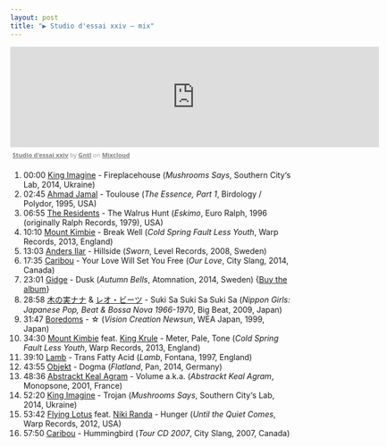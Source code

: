 ```yaml
---
layout: post
title: "▶ Studio d'essai xxiv – mix"
---
```


<iframe src="https://www.mixcloud.com/widget/iframe/?embed_type=widget_standard&amp;embed_uuid=4a4201e8-0ba9-4fdb-aa8b-963dbe975c4e&amp;feed=https%3A%2F%2Fwww.mixcloud.com%2FGNTL%2Fstudio-dessai-xxiv%2F&amp;hide_cover=1&amp;hide_tracklist=1&amp;replace=0" frameborder="0" height="180" width="660"></iframe><div style="clear: both; height: 3px; width: 652px;"></div><p style="display: block; font-size: 11px; font-family: &quot;Open Sans&quot;,Helvetica,Arial,sans-serif; margin: 0px; padding: 3px 4px; color: rgb(153, 153, 153); width: 652px;"><a href="https://www.mixcloud.com/GNTL/studio-dessai-xxiv/?utm_source=widget&amp;utm_medium=web&amp;utm_campaign=base_links&amp;utm_term=resource_link" target="_blank" style="color:#808080; font-weight:bold;">Studio d'essai xxiv</a><span> by </span><a href="https://www.mixcloud.com/GNTL/?utm_source=widget&amp;utm_medium=web&amp;utm_campaign=base_links&amp;utm_term=profile_link" target="_blank" style="color:#808080; font-weight:bold;">Gntl</a><span> on </span><a href="https://www.mixcloud.com/?utm_source=widget&amp;utm_medium=web&amp;utm_campaign=base_links&amp;utm_term=homepage_link" target="_blank" style="color:#808080; font-weight:bold;"> Mixcloud</a></p><div style="clear: both; height: 3px; width: 652px;"></div>

1. 00:00 [King Imagine](http://musicbrainz.org/artist/33c6bade-7a43-42c3-b9f0-cbc602e3340d) - Fireplacehouse (_Mushrooms Says_, Southern City‘s Lab, 2014, Ukraine)
1. 02:45 [Ahmad Jamal](http://musicbrainz.org/artist/cf816800-4e0e-4d80-9cca-50a725e93787) - Toulouse (_The Essence, Part 1_, Birdology / Polydor, 1995, USA)
1. 06:55 [The Residents](http://musicbrainz.org/artist/8c9b336e-acc8-4e20-9195-6ed0634da9fc) - The Walrus Hunt (_Eskimo_, Euro Ralph, 1996 (originally Ralph Records, 1979), USA)
1. 10:10 [Mount Kimbie](http://musicbrainz.org/artist/4a3a5fc0-af4b-4990-957b-8d94f7bfe706) - Break Well (_Cold Spring Fault Less Youth_, Warp Records, 2013, England)
1. 13:03 [Anders Ilar](http://musicbrainz.org/artist/d1c6dcaa-751f-41e7-8dc5-7db2b30a1867) - Hillside (_Sworn_, Level Records, 2008, Sweden)
1. 17:35 [Caribou](http://musicbrainz.org/artist/735e3514-a8ae-401f-af3b-6300df1b8d2c) - Your Love Will Set You Free (_Our Love_, City Slang, 2014, Canada)
1. 23:01 [Gidge](http://musicbrainz.org/artist/8c238275-9625-4f37-ac15-9e02a6dc8888) - Dusk (_Autumn Bells_, Atomnation, 2014, Sweden) {[Buy the album](https://atomnation.bandcamp.com/album/autumn-bells)}
1. 28:58 [木の実ナナ](http://musicbrainz.org/artist/856475ed-b4ad-4de3-b23b-34ca3833549a) & [レオ・ビーツ](http://musicbrainz.org/artist/74695e0a-0e17-447d-b607-323d226d5c7f) - Suki Sa Suki Sa Suki Sa (_Nippon Girls: Japanese Pop, Beat & Bossa Nova 1966-1970_, Big Beat, 2009, Japan)
1. 31:47 [Boredoms](http://musicbrainz.org/artist/0798d15b-64e2-499f-9969-70167b1d8617) - ☆ (_Vision Creation Newsun_, WEA Japan, 1999, Japan)
1. 34:30 [Mount Kimbie](http://musicbrainz.org/artist/4a3a5fc0-af4b-4990-957b-8d94f7bfe706) feat. [King Krule](http://musicbrainz.org/artist/c0daae21-ec2a-4dd0-a323-4f53f5945d04) - Meter, Pale, Tone (_Cold Spring Fault Less Youth_, Warp Records, 2013, England)
1. 39:10 [Lamb](http://musicbrainz.org/artist/0d4bc6e5-2a3e-4fdf-8bbf-59ad0bc374d7) - Trans Fatty Acid (_Lamb_, Fontana, 1997, England)
1. 43:55 [Objekt](http://musicbrainz.org/artist/96b718ee-3909-4955-94d8-c35dfc5b950c) - Dogma (_Flatland_, Pan, 2014, Germany)
1. 48:36 [Abstrackt Keal Agram](http://musicbrainz.org/artist/7a631626-0fa0-454b-8b0c-2f0df76017f7) - Volume a.k.a. (_Abstrackt Keal Agram_, Monopsone, 2001, France)
1. 52:20 [King Imagine](http://musicbrainz.org/artist/33c6bade-7a43-42c3-b9f0-cbc602e3340d) - Trojan (_Mushrooms Says_, Southern City‘s Lab, 2014, Ukraine)
1. 53:42 [Flying Lotus](http://musicbrainz.org/artist/fc7376fe-1a6f-4414-b4a7-83f50ed59c92) feat. [Niki Randa](http://musicbrainz.org/artist/69d8a18e-e182-4a9f-9e31-e5c0767340e1) - Hunger (_Until the Quiet Comes_, Warp Records, 2012, USA)
1. 57:50 [Caribou](http://musicbrainz.org/artist/735e3514-a8ae-401f-af3b-6300df1b8d2c) - Hummingbird (_Tour CD 2007_, City Slang, 2007, Canada)